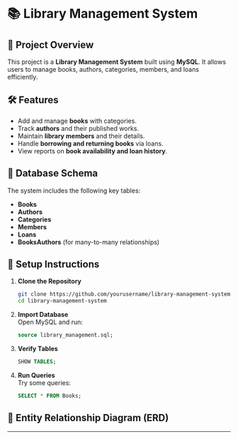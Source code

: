 # 📚 Library Management System

## 📖 Project Overview  
This project is a **Library Management System** built using **MySQL**. It allows users to manage books, authors, categories, members, and loans efficiently.

## 🛠 Features  
- Add and manage **books** with categories.
- Track **authors** and their published works.
- Maintain **library members** and their details.
- Handle **borrowing and returning books** via loans.
- View reports on **book availability and loan history**.

## 🔗 Database Schema  
The system includes the following key tables:
- **Books**
- **Authors**
- **Categories**
- **Members**
- **Loans**
- **BooksAuthors** (for many-to-many relationships)

## 🚀 Setup Instructions  
1. **Clone the Repository**  
   ```bash
   git clone https://github.com/yourusername/library-management-system.git
   cd library-management-system
   ```

2. **Import Database**  
   Open MySQL and run:
   ```sql
   source library_management.sql;
   ```

3. **Verify Tables**  
   ```sql
   SHOW TABLES;
   ```

4. **Run Queries**  
   Try some queries:
   ```sql
   SELECT * FROM Books;
   ```

## 📌 Entity Relationship Diagram (ERD)  


---

